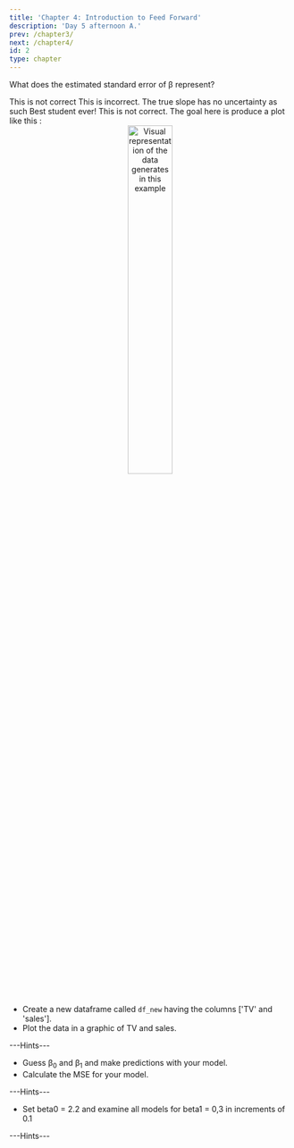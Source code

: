 ```yaml
---
title: 'Chapter 4: Introduction to Feed Forward'
description: 'Day 5 afternoon A.'
prev: /chapter3/
next: /chapter4/
id: 2
type: chapter
---
```


<exercise id="11" title="Feed forward Basics" type="slides">
    <slides source="chapter4_01_introduction"></slides>
</exercise>

<exercise id="7" title="Getting Started">

What does the estimated standard error of &beta;<sub></sub> represent?     

<choice>
<opt text="The standard deviation of the residuals ε.">This is not correct</opt>
<opt text="The uncertainty of the true slope, &beta;<sub>1</sub>." >This is incorrect. The true slope has no uncertainty as such</opt>
<opt text="The uncertainty of using a sample to estimate &beta;<sub>1</sub>."correct="true">Best student ever!</opt>
<opt text="The true standard deviation of  &beta;<sub>1</sub>'s normal distribution.">This is not correct.</opt>
</choice>

</exercise>

<exercise id="8" title="Draw x vs y">
The goal here is produce a plot like this :

<div style="text-align:center">
    <img src="./visual_representation.png"
    alt="Visual representation of the data generates in this example"
    width="40%">
</div>

- Create a new dataframe called `df_new` having the columns ['TV' and 'sales'].
- Plot the data in a graphic of TV and sales.

<codeblock id="02_01">---Hints---</codeblock>

</exercise>

<exercise id="9" title="Estimate the Linear Model">

- Guess &beta;<sub>0</sub> and &beta;<sub>1</sub> and make predictions with your model.
- Calculate the MSE for your model.

<codeblock id="02_02">---Hints---</codeblock>

</exercise>

<exercise id="10" title="Analize the MSE">

- Set beta0 = 2.2 and examine all models for beta1 = 0,3 in increments of 0.1

<codeblock id="02_03">---Hints---</codeblock>

</exercise>
